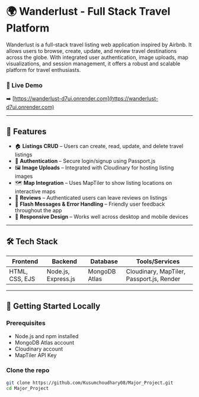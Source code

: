 # 🌍 Wanderlust - Full Stack Travel Platform

Wanderlust is a full-stack travel listing web application inspired by Airbnb. It allows users to browse, create, update, and review travel destinations across the globe. With integrated user authentication, image uploads, map visualizations, and session management, it offers a robust and scalable platform for travel enthusiasts.

### 🔗 Live Demo
➡️ [https://wanderlust-d7ui.onrender.com](https://wanderlust-d7ui.onrender.com)

---

## 📌 Features

- 🏠 **Listings CRUD** – Users can create, read, update, and delete travel listings
- 🔐 **Authentication** – Secure login/signup using Passport.js
- 🖼️ **Image Uploads** – Integrated with Cloudinary for hosting listing images
- 🗺️ **Map Integration** – Uses MapTiler to show listing locations on interactive maps
- 💬 **Reviews** – Authenticated users can leave reviews on listings
- 🚫 **Flash Messages & Error Handling** – Friendly user feedback throughout the app
- 📱 **Responsive Design** – Works well across desktop and mobile devices

---

## 🛠 Tech Stack

| Frontend        | Backend             | Database        | Tools/Services       |
|-----------------|---------------------|------------------|----------------------|
| HTML, CSS, EJS  | Node.js, Express.js | MongoDB Atlas    | Cloudinary, MapTiler, Passport.js, Render |

---

## 🚀 Getting Started Locally

### Prerequisites
- Node.js and npm installed
- MongoDB Atlas account
- Cloudinary account
- MapTiler API Key

### Clone the repo

```bash
git clone https://github.com/Kusumchoudhary08/Major_Project.git
cd Major_Project
